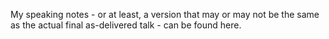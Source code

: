 My speaking notes - or at least, a version that may or may not be the same as the actual final as-delivered talk - can be found here.
